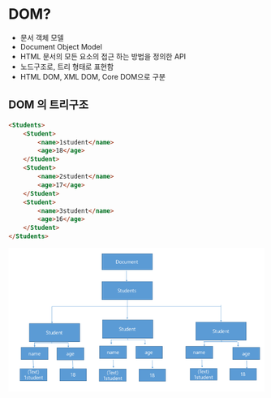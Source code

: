 # DOM?

- 문서 객체 모델
- Document Object Model
- HTML 문서의 모든 요소의 접근 하는 방법을 정의한 API
- 노드구조로, 트리 형태로 표현함
- HTML DOM, XML DOM, Core DOM으로 구분



## DOM 의 트리구조

```html
<Students>
    <Student>
        <name>1student</name>
        <age>18</age>
    </Student>
    <Student>
        <name>2student</name>
        <age>17</age>
    </Student>
    <Student>
        <name>3student</name>
        <age>16</age>
    </Student>
</Students>
```

![DOM구조](https://github.com/Ground-Silver0903/TIL/blob/master/web%20study/img/DOM%EA%B5%AC%EC%A1%B0.png?raw=true)
